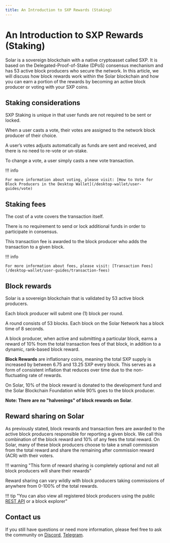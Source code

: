 ```yaml
---
title: An Introduction to SXP Rewards (Staking)
---
```


# An Introduction to SXP Rewards (Staking)

Solar is a sovereign blockchain with a native cryptoasset called SXP. It is based on the Delegated-Proof-of-Stake (DPoS) consensus mechanism and has 53 active block producers who secure the network. In this article, we will discuss how block rewards work within the Solar blockchain and how you can earn a portion of the rewards by becoming an active block producer or voting with your SXP coins.

## Staking considerations

SXP Staking is unique in that user funds are not required to be sent or locked.

When a user casts a vote, their votes are assigned to the network block producer of their choice.

A user’s votes adjusts automatically as funds are sent and received, and there is no need to re-vote or un-stake.

To change a vote, a user simply casts a new vote transaction.

!!! info

    For more information about voting, please visit: [How to Vote for Block Producers in the Desktop Wallet](/desktop-wallet/user-guides/vote)

## Staking fees

The cost of a vote covers the transaction itself.

There is no requirement to send or lock additional funds in order to participate in consensus.

This transaction fee is awarded to the block producer who adds the transaction to a given block.

!!! info

    For more information about fees, please visit: [Transaction Fees](/desktop-wallet/user-guides/transaction-fees)

## Block rewards

Solar is a sovereign blockchain that is validated by 53 active block producers.

Each block producer will submit one (1) block per round.

A round consists of 53 blocks. Each block on the Solar Network has a block time of 8 seconds.

A block producer, when active and submitting a particular block, earns a reward of 10% from the total transaction fees of that block, in addition to a dynamic, rank-based block reward.

**Block Rewards** are inflationary coins, meaning the total SXP supply is increased by between 6.75 and 13.25 SXP every block. This serves as a form of consistent inflation that reduces over time due to the non-fluctuating rate of rewards.

On Solar, 10% of the block reward is donated to the development fund and the Solar Blockchain Foundation while 90% goes to the block producer.

**Note: There are no "halvenings" of block rewards on Solar**.

## Reward sharing on Solar

As previously stated, block rewards and transaction fees are awarded to the active block producers responsible for reporting a given block. We call this combination of the block reward and 10% of any fees the total reward. On Solar, many of these block producers choose to take a small commission from the total reward and share the remaining after commission reward (ACR) with their voters.

!!! warning "This form of reward sharing is completely optional and not all block producers will share their rewards"

Reward sharing can vary wildly with block producers taking commissions of anywhere from 0-100% of the total rewards.

!!! tip "You can also view all registered block producers using the public [REST API](/api/public-rest-api/getting-started) or a block explorer"

<!-- --hidden-- needs more detailed information
## Becoming a Block Producer

Some SXP holders want to be more directly involved and participate in the network themselves, rather than delegate their influence to a third party. 
We highly encourage anyone who is interested in becoming a block producer to read our full guides on [How to Register or Resign a Block Producer](/desktop-wallet/user-guides/register-resign-block-producer/) and [Installing a Core Node](/exchanges/intro/) to get started.
-->

## Contact us

If you still have questions or need more information, please feel free to ask the community on [Discord](https://discord.solar.org/), [Telegram](https://telegram.solar.org/).
